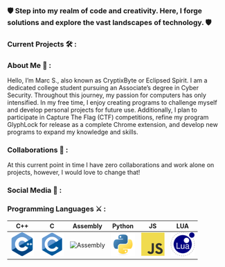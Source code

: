 
### 🛡️ Step into my realm of code and creativity. Here, I forge solutions and explore the vast landscapes of technology. 🛡️

### Current Projects 🛠️ :

### About Me 🏰 : 
Hello, I’m Marc S., also known as CryptixByte or Eclipsed Spirit. I am a dedicated college student pursuing an Associate’s degree in Cyber Security. Throughout this journey, my passion for computers has only intensified. In my free time, I enjoy creating programs to challenge myself and develop personal projects for future use. Additionally, I plan to participate in Capture The Flag (CTF) competitions, refine my program GlyphLock for release as a complete Chrome extension, and develop new programs to expand my knowledge and skills.

### Collaborations 🏹 :
At this current point in time I have zero collaborations and work alone on projects, however, I would love to change that!

### Social Media 📜 :

### Programming Languages ⚔️ :
| C++ | C | Assembly | Python | JS | LUA |
|----------|----------|----------|-----|-----|-----|
|  <img src="https://github.com/devicons/devicon/blob/master/icons/cplusplus/cplusplus-original.svg" title="C++" alt="C++" width="55" height="55"/> |  <img src="https://github.com/devicons/devicon/blob/master/icons/c/c-original.svg" title="C" alt="C" width="55" height="55"/> |  <img src="https://github.com/user-attachments/assets/af9c3cd3-b956-41d5-92bd-d1a134d79de6" title="Assembly" alt="Assembly" width="55" height="55"/> |  <img src="https://github.com/devicons/devicon/blob/master/icons/python/python-original.svg" title="Python" alt="Python" width="55" height="55"/> |  <img src="https://github.com/devicons/devicon/blob/master/icons/javascript/javascript-original.svg" title="JavaScript" alt="JavaScript" width="55" height="55"/> |  <img src="https://github.com/devicons/devicon/blob/master/icons/lua/lua-original.svg" title="LUA" alt="LUA" width="55" height="55"/> |










<!--
**CryptixByte/CryptixByte** is a ✨ _special_ ✨ repository because its `README.md` (this file) appears on your GitHub profile.

Here are some ideas to get you started:

- 🔭 I’m currently working on ...
- 🌱 I’m currently learning ...
- 👯 I’m looking to collaborate on ...
- 🤔 I’m looking for help with ...
- 💬 Ask me about ...
- 📫 How to reach me: ...
- 😄 Pronouns: ...
- ⚡ Fun fact: ...
-->
